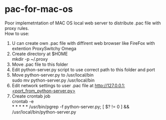 # pac-for-mac-os
Poor implemetntation of MAC OS local web server to distribute .pac file with proxy rules.\
How to use:
1) U can create own .pac file with diffirent web browser like FireFox with extention ProxySwitchy Omega
2) Create directory at $HOME\
mkdir -p ~/.proxy
3) Move .pac file to this folder
4) Edit python-server.py script to use correct path to this folder and port
5) Move python-server.py to /usr/local/bin\
sudo mv python-server.py /usr/local/bin
6) Edit network settings to user .pac file at http://127.0.0.1:<port_from_python-server.py>
7) Create crontab job\
crontab -e\
\* * * * * /usr/bin/pgrep -f python-server.py; [ $? != 0 ] && /usr/local/bin/python-server.py
